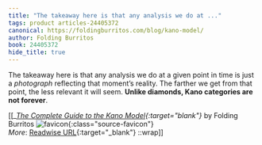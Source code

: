 ```yaml
---
title: "The takeaway here is that any analysis we do at ..."
tags: product articles-24405372
canonical: https://foldingburritos.com/blog/kano-model/
author: Folding Burritos
book: 24405372
hide_title: true
---
```


The takeaway here is that any analysis we do at a given point in time is just a *photograph* reflecting that moment’s reality. The farther we get from that point, the less relevant it will seem. **Unlike diamonds, Kano categories are not forever**.


[[<cite>_[The Complete Guide to the Kano Model](https://foldingburritos.com/blog/kano-model/){:target="_blank"}_</cite> by Folding Burritos ![favicon](https://s2.googleusercontent.com/s2/favicons?domain=foldingburritos.com){:class="source-favicon"}<br>
_More_: [Readwise URL](https://readwise.io/open/476332262){:target="_blank"}
::wrap]]